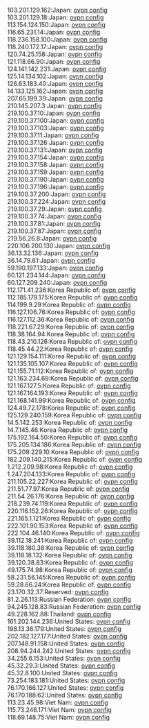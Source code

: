 103.201.129.162:Japan: [ovpn config](vpn/103_201_129_162.ovpn)  
103.201.129.18:Japan: [ovpn config](vpn/103_201_129_18.ovpn)  
113.154.124.150:Japan: [ovpn config](vpn/113_154_124_150.ovpn)  
116.65.231.14:Japan: [ovpn config](vpn/116_65_231_14.ovpn)  
118.236.158.100:Japan: [ovpn config](vpn/118_236_158_100.ovpn)  
118.240.172.17:Japan: [ovpn config](vpn/118_240_172_17.ovpn)  
120.74.25.158:Japan: [ovpn config](vpn/120_74_25_158.ovpn)  
121.118.66.90:Japan: [ovpn config](vpn/121_118_66_90.ovpn)  
124.141.142.231:Japan: [ovpn config](vpn/124_141_142_231.ovpn)  
125.14.134.102:Japan: [ovpn config](vpn/125_14_134_102.ovpn)  
126.63.183.40:Japan: [ovpn config](vpn/126_63_183_40.ovpn)  
14.133.125.162:Japan: [ovpn config](vpn/14_133_125_162.ovpn)  
207.65.199.39:Japan: [ovpn config](vpn/207_65_199_39.ovpn)  
210.145.207.3:Japan: [ovpn config](vpn/210_145_207_3.ovpn)  
219.100.37.10:Japan: [ovpn config](vpn/219_100_37_10.ovpn)  
219.100.37.100:Japan: [ovpn config](vpn/219_100_37_100.ovpn)  
219.100.37.103:Japan: [ovpn config](vpn/219_100_37_103.ovpn)  
219.100.37.11:Japan: [ovpn config](vpn/219_100_37_11.ovpn)  
219.100.37.126:Japan: [ovpn config](vpn/219_100_37_126.ovpn)  
219.100.37.131:Japan: [ovpn config](vpn/219_100_37_131.ovpn)  
219.100.37.154:Japan: [ovpn config](vpn/219_100_37_154.ovpn)  
219.100.37.158:Japan: [ovpn config](vpn/219_100_37_158.ovpn)  
219.100.37.159:Japan: [ovpn config](vpn/219_100_37_159.ovpn)  
219.100.37.190:Japan: [ovpn config](vpn/219_100_37_190.ovpn)  
219.100.37.196:Japan: [ovpn config](vpn/219_100_37_196.ovpn)  
219.100.37.200:Japan: [ovpn config](vpn/219_100_37_200.ovpn)  
219.100.37.224:Japan: [ovpn config](vpn/219_100_37_224.ovpn)  
219.100.37.29:Japan: [ovpn config](vpn/219_100_37_29.ovpn)  
219.100.37.74:Japan: [ovpn config](vpn/219_100_37_74.ovpn)  
219.100.37.81:Japan: [ovpn config](vpn/219_100_37_81.ovpn)  
219.100.37.87:Japan: [ovpn config](vpn/219_100_37_87.ovpn)  
219.56.26.8:Japan: [ovpn config](vpn/219_56_26_8.ovpn)  
220.106.200.130:Japan: [ovpn config](vpn/220_106_200_130.ovpn)  
36.13.32.136:Japan: [ovpn config](vpn/36_13_32_136.ovpn)  
36.14.79.61:Japan: [ovpn config](vpn/36_14_79_61.ovpn)  
59.190.197.133:Japan: [ovpn config](vpn/59_190_197_133.ovpn)  
60.121.234.144:Japan: [ovpn config](vpn/60_121_234_144.ovpn)  
60.127.209.240:Japan: [ovpn config](vpn/60_127_209_240.ovpn)  
112.171.41.236:Korea Republic of: [ovpn config](vpn/112_171_41_236.ovpn)  
112.185.179.175:Korea Republic of: [ovpn config](vpn/112_185_179_175.ovpn)  
114.199.9.29:Korea Republic of: [ovpn config](vpn/114_199_9_29.ovpn)  
116.127.106.76:Korea Republic of: [ovpn config](vpn/116_127_106_76.ovpn)  
116.127.112.36:Korea Republic of: [ovpn config](vpn/116_127_112_36.ovpn)  
118.221.67.29:Korea Republic of: [ovpn config](vpn/118_221_67_29.ovpn)  
118.38.164.94:Korea Republic of: [ovpn config](vpn/118_38_164_94.ovpn)  
118.43.210.126:Korea Republic of: [ovpn config](vpn/118_43_210_126.ovpn)  
118.45.44.22:Korea Republic of: [ovpn config](vpn/118_45_44_22.ovpn)  
121.129.154.111:Korea Republic of: [ovpn config](vpn/121_129_154_111.ovpn)  
121.135.105.107:Korea Republic of: [ovpn config](vpn/121_135_105_107.ovpn)  
121.155.71.112:Korea Republic of: [ovpn config](vpn/121_155_71_112.ovpn)  
121.163.234.69:Korea Republic of: [ovpn config](vpn/121_163_234_69.ovpn)  
121.167.127.5:Korea Republic of: [ovpn config](vpn/121_167_127_5.ovpn)  
121.167.164.193:Korea Republic of: [ovpn config](vpn/121_167_164_193.ovpn)  
121.168.141.99:Korea Republic of: [ovpn config](vpn/121_168_141_99.ovpn)  
124.49.72.178:Korea Republic of: [ovpn config](vpn/124_49_72_178.ovpn)  
125.129.240.159:Korea Republic of: [ovpn config](vpn/125_129_240_159.ovpn)  
14.5.142.253:Korea Republic of: [ovpn config](vpn/14_5_142_253.ovpn)  
14.7.145.46:Korea Republic of: [ovpn config](vpn/14_7_145_46.ovpn)  
175.192.164.50:Korea Republic of: [ovpn config](vpn/175_192_164_50.ovpn)  
175.205.134.186:Korea Republic of: [ovpn config](vpn/175_205_134_186.ovpn)  
175.209.229.10:Korea Republic of: [ovpn config](vpn/175_209_229_10.ovpn)  
182.209.140.215:Korea Republic of: [ovpn config](vpn/182_209_140_215.ovpn)  
1.212.209.98:Korea Republic of: [ovpn config](vpn/1_212_209_98.ovpn)  
1.247.204.133:Korea Republic of: [ovpn config](vpn/1_247_204_133.ovpn)  
211.105.22.227:Korea Republic of: [ovpn config](vpn/211_105_22_227.ovpn)  
211.51.77.97:Korea Republic of: [ovpn config](vpn/211_51_77_97.ovpn)  
211.54.26.176:Korea Republic of: [ovpn config](vpn/211_54_26_176.ovpn)  
218.239.74.119:Korea Republic of: [ovpn config](vpn/218_239_74_119.ovpn)  
220.116.152.26:Korea Republic of: [ovpn config](vpn/220_116_152_26.ovpn)  
221.165.1.121:Korea Republic of: [ovpn config](vpn/221_165_1_121.ovpn)  
222.101.90.153:Korea Republic of: [ovpn config](vpn/222_101_90_153.ovpn)  
222.104.46.140:Korea Republic of: [ovpn config](vpn/222_104_46_140.ovpn)  
39.112.18.241:Korea Republic of: [ovpn config](vpn/39_112_18_241.ovpn)  
39.118.180.38:Korea Republic of: [ovpn config](vpn/39_118_180_38.ovpn)  
39.118.18.132:Korea Republic of: [ovpn config](vpn/39_118_18_132.ovpn)  
39.120.38.83:Korea Republic of: [ovpn config](vpn/39_120_38_83.ovpn)  
49.175.74.98:Korea Republic of: [ovpn config](vpn/49_175_74_98.ovpn)  
58.231.56.145:Korea Republic of: [ovpn config](vpn/58_231_56_145.ovpn)  
59.28.66.24:Korea Republic of: [ovpn config](vpn/59_28_66_24.ovpn)  
23.170.32.37:Reserved: [ovpn config](vpn/23_170_32_37.ovpn)  
81.2.26.113:Russian Federation: [ovpn config](vpn/81_2_26_113.ovpn)  
94.245.128.83:Russian Federation: [ovpn config](vpn/94_245_128_83.ovpn)  
49.228.162.88:Thailand: [ovpn config](vpn/49_228_162_88.ovpn)  
161.202.144.236:United States: [ovpn config](vpn/161_202_144_236.ovpn)  
198.13.36.179:United States: [ovpn config](vpn/198_13_36_179.ovpn)  
202.182.127.177:United States: [ovpn config](vpn/202_182_127_177.ovpn)  
207.148.91.158:United States: [ovpn config](vpn/207_148_91_158.ovpn)  
208.94.244.242:United States: [ovpn config](vpn/208_94_244_242.ovpn)  
34.255.6.153:United States: [ovpn config](vpn/34_255_6_153.ovpn)  
45.32.29.3:United States: [ovpn config](vpn/45_32_29_3.ovpn)  
45.32.8.100:United States: [ovpn config](vpn/45_32_8_100.ovpn)  
73.254.183.181:United States: [ovpn config](vpn/73_254_183_181.ovpn)  
76.170.166.127:United States: [ovpn config](vpn/76_170_166_127.ovpn)  
76.170.188.62:United States: [ovpn config](vpn/76_170_188_62.ovpn)  
113.23.45.98:Viet Nam: [ovpn config](vpn/113_23_45_98.ovpn)  
115.73.246.171:Viet Nam: [ovpn config](vpn/115_73_246_171.ovpn)  
118.69.148.75:Viet Nam: [ovpn config](vpn/118_69_148_75.ovpn)  
